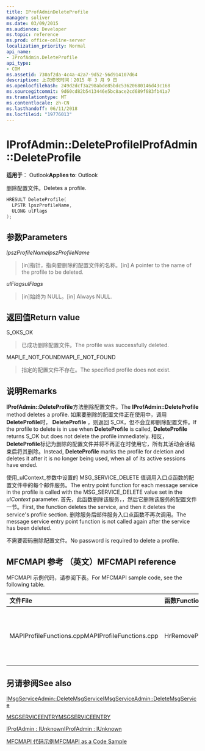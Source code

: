 ```yaml
---
title: IProfAdminDeleteProfile
manager: soliver
ms.date: 03/09/2015
ms.audience: Developer
ms.topic: reference
ms.prod: office-online-server
localization_priority: Normal
api_name:
- IProfAdmin.DeleteProfile
api_type:
- COM
ms.assetid: 730af2da-4c4a-42a7-9d52-56d914107d64
description: 上次修改时间：2015 年 3 月 9 日
ms.openlocfilehash: 249d2dcf3a298abde85bdc53620680146d43c168
ms.sourcegitcommit: 9d60cd82b5413446e5bc8ace2cd689f683fb41a7
ms.translationtype: MT
ms.contentlocale: zh-CN
ms.lasthandoff: 06/11/2018
ms.locfileid: "19776013"
---
```

# <a name="iprofadmindeleteprofile"></a><span data-ttu-id="35496-103">IProfAdmin::DeleteProfile</span><span class="sxs-lookup"><span data-stu-id="35496-103">IProfAdmin::DeleteProfile</span></span>

  
  
<span data-ttu-id="35496-104">**适用于**： Outlook</span><span class="sxs-lookup"><span data-stu-id="35496-104">**Applies to**: Outlook</span></span> 
  
<span data-ttu-id="35496-105">删除配置文件。</span><span class="sxs-lookup"><span data-stu-id="35496-105">Deletes a profile.</span></span>
  
```cpp
HRESULT DeleteProfile(
  LPSTR lpszProfileName,
  ULONG ulFlags
);
```

## <a name="parameters"></a><span data-ttu-id="35496-106">参数</span><span class="sxs-lookup"><span data-stu-id="35496-106">Parameters</span></span>

 <span data-ttu-id="35496-107">_lpszProfileName_</span><span class="sxs-lookup"><span data-stu-id="35496-107">_lpszProfileName_</span></span>
  
> <span data-ttu-id="35496-108">[in]指针，指向要删除的配置文件的名称。</span><span class="sxs-lookup"><span data-stu-id="35496-108">[in] A pointer to the name of the profile to be deleted.</span></span>
    
 <span data-ttu-id="35496-109">_ulFlags_</span><span class="sxs-lookup"><span data-stu-id="35496-109">_ulFlags_</span></span>
  
> <span data-ttu-id="35496-110">[in]始终为 NULL。</span><span class="sxs-lookup"><span data-stu-id="35496-110">[in] Always NULL.</span></span> 
    
## <a name="return-value"></a><span data-ttu-id="35496-111">返回值</span><span class="sxs-lookup"><span data-stu-id="35496-111">Return value</span></span>

<span data-ttu-id="35496-112">S_OK</span><span class="sxs-lookup"><span data-stu-id="35496-112">S_OK</span></span> 
  
> <span data-ttu-id="35496-113">已成功删除配置文件。</span><span class="sxs-lookup"><span data-stu-id="35496-113">The profile was successfully deleted.</span></span>
    
<span data-ttu-id="35496-114">MAPI_E_NOT_FOUND</span><span class="sxs-lookup"><span data-stu-id="35496-114">MAPI_E_NOT_FOUND</span></span> 
  
> <span data-ttu-id="35496-115">指定的配置文件不存在。</span><span class="sxs-lookup"><span data-stu-id="35496-115">The specified profile does not exist.</span></span>
    
## <a name="remarks"></a><span data-ttu-id="35496-116">说明</span><span class="sxs-lookup"><span data-stu-id="35496-116">Remarks</span></span>

<span data-ttu-id="35496-117">**IProfAdmin::DeleteProfile**方法删除配置文件。</span><span class="sxs-lookup"><span data-stu-id="35496-117">The **IProfAdmin::DeleteProfile** method deletes a profile.</span></span> <span data-ttu-id="35496-118">如果要删除的配置文件正在使用中，调用**DeleteProfile**时， **DeleteProfile** ，则返回 S_OK，但不会立即删除配置文件。</span><span class="sxs-lookup"><span data-stu-id="35496-118">If the profile to delete is in use when **DeleteProfile** is called, **DeleteProfile** returns S_OK but does not delete the profile immediately.</span></span> <span data-ttu-id="35496-119">相反， **DeleteProfile**标记为删除的配置文件并将不再正在时使用它，所有其活动会话结束后将其删除。</span><span class="sxs-lookup"><span data-stu-id="35496-119">Instead, **DeleteProfile** marks the profile for deletion and deletes it after it is no longer being used, when all of its active sessions have ended.</span></span> 
  
<span data-ttu-id="35496-120">使用_ulContext_参数中设置的 MSG_SERVICE_DELETE 值调用入口点函数的配置文件中的每个邮件服务。</span><span class="sxs-lookup"><span data-stu-id="35496-120">The entry point function for each message service in the profile is called with the MSG_SERVICE_DELETE value set in the  _ulContext_ parameter.</span></span> <span data-ttu-id="35496-121">首先，此函数删除该服务，，然后它删除该服务的配置文件一节。</span><span class="sxs-lookup"><span data-stu-id="35496-121">First, the function deletes the service, and then it deletes the service's profile section.</span></span> <span data-ttu-id="35496-122">删除服务后邮件服务入口点函数不再次调用。</span><span class="sxs-lookup"><span data-stu-id="35496-122">The message service entry point function is not called again after the service has been deleted.</span></span> 
  
<span data-ttu-id="35496-123">不需要密码删除配置文件。</span><span class="sxs-lookup"><span data-stu-id="35496-123">No password is required to delete a profile.</span></span>
  
## <a name="mfcmapi-reference"></a><span data-ttu-id="35496-124">MFCMAPI 参考 （英文）</span><span class="sxs-lookup"><span data-stu-id="35496-124">MFCMAPI reference</span></span>

<span data-ttu-id="35496-125">MFCMAPI 示例代码，请参阅下表。</span><span class="sxs-lookup"><span data-stu-id="35496-125">For MFCMAPI sample code, see the following table.</span></span>
  
|<span data-ttu-id="35496-126">**文件**</span><span class="sxs-lookup"><span data-stu-id="35496-126">**File**</span></span>|<span data-ttu-id="35496-127">**函数**</span><span class="sxs-lookup"><span data-stu-id="35496-127">**Function**</span></span>|<span data-ttu-id="35496-128">**Comment**</span><span class="sxs-lookup"><span data-stu-id="35496-128">**Comment**</span></span>|
|:-----|:-----|:-----|
|<span data-ttu-id="35496-129">MAPIProfileFunctions.cpp</span><span class="sxs-lookup"><span data-stu-id="35496-129">MAPIProfileFunctions.cpp</span></span>  <br/> |<span data-ttu-id="35496-130">HrRemoveProfile</span><span class="sxs-lookup"><span data-stu-id="35496-130">HrRemoveProfile</span></span>  <br/> |<span data-ttu-id="35496-131">MFCMAPI 使用**IProfAdmin::DeleteProfile**方法删除选定的配置文件。</span><span class="sxs-lookup"><span data-stu-id="35496-131">MFCMAPI uses the **IProfAdmin::DeleteProfile** method to delete the selected profile.</span></span>  <br/> |
   
## <a name="see-also"></a><span data-ttu-id="35496-132">另请参阅</span><span class="sxs-lookup"><span data-stu-id="35496-132">See also</span></span>



[<span data-ttu-id="35496-133">IMsgServiceAdmin::DeleteMsgService</span><span class="sxs-lookup"><span data-stu-id="35496-133">IMsgServiceAdmin::DeleteMsgService</span></span>](imsgserviceadmin-deletemsgservice.md)
  
[<span data-ttu-id="35496-134">MSGSERVICEENTRY</span><span class="sxs-lookup"><span data-stu-id="35496-134">MSGSERVICEENTRY</span></span>](msgserviceentry.md)
  
[<span data-ttu-id="35496-135">IProfAdmin : IUnknown</span><span class="sxs-lookup"><span data-stu-id="35496-135">IProfAdmin : IUnknown</span></span>](iprofadminiunknown.md)


[<span data-ttu-id="35496-136">MFCMAPI 代码示例</span><span class="sxs-lookup"><span data-stu-id="35496-136">MFCMAPI as a Code Sample</span></span>](mfcmapi-as-a-code-sample.md)

